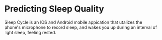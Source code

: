 # Predicting Sleep Quality
Sleep Cycle is an IOS and Android mobile appication that utalizes the phone's microphone to record sleep, and wakes you up during an interval of light sleep, feeling rested. 

